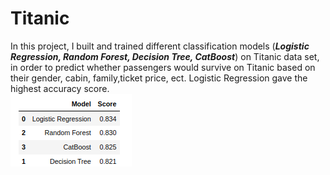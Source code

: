 # Titanic
In this project, I built and trained different classification models (***Logistic Regression, Random Forest, Decision Tree, CatBoost***) on Titanic data set, in order to predict whether passengers would survive on Titanic based on their gender, cabin, family,ticket price, ect.
Logistic Regression gave the highest accuracy score.<br>
![](results.png)